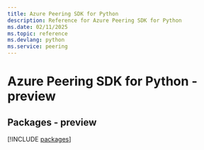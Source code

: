 ```yaml
---
title: Azure Peering SDK for Python
description: Reference for Azure Peering SDK for Python
ms.date: 02/11/2025
ms.topic: reference
ms.devlang: python
ms.service: peering
---
```

# Azure Peering SDK for Python - preview
## Packages - preview
[!INCLUDE [packages](peering-index.md)]
